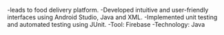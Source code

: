 -leads to food delivery platform.
-Developed intuitive and user-friendly interfaces using Android Studio, Java and XML.
-Implemented unit testing and automated testing using JUnit. 
-Tool: Firebase
-Technology: Java
